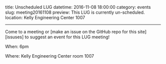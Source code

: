 title: Unscheduled LUG
datetime: 2016-11-08 18:00:00
category: events
slug: meeting20161108
preview: This LUG is currently un-scheduled.
location: Kelly Engineering Center 1007

---

Come to a meeting or [make an issue on the GitHub repo for this site][issuses]
to suggest an event for this LUG meeting!

[issues]: https://github.com/OSULUG/OSULUG-Website/issues

When: 6pm

Where: Kelly Engineering Center room 1007

